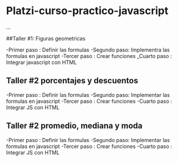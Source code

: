 # Platzi-curso-practico-javascript
...

##Taller #1: Figuras geometricas

-Primer paso : Definir las formulas
-Segundo paso: Implementra las formulas en javascript
-Tercer paso : Crear funciones
_Cuarto paso : Integrar javascript con HTML

## Taller #2 porcentajes y descuentos

-Primer paso : Definir las formulas 
-Segundo paso: Implementar las formulas en javascript
-Tercer paso : Crear funciones 
-Cuarto paso : Integrar JS con HTML

## Taller #2 promedio, mediana y moda

-Primer paso : Definir las formulas 
-Segundo paso: Implementar las formulas en javascript
-Tercer paso : Crear funciones 
-Cuarto paso : Integrar JS con HTML
